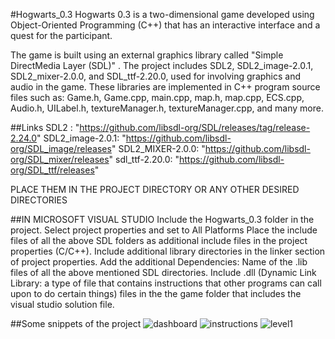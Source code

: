 #Hogwarts_0.3
Hogwarts 0.3 is a two-dimensional game developed using Object-Oriented Programming (C++) that has an interactive interface and a quest for the participant.

The game is built using an external graphics library called "Simple DirectMedia Layer (SDL)" .
The project includes SDL2, SDL2_image-2.0.1, SDL2_mixer-2.0.0, and SDL_ttf-2.20.0, used for involving graphics and audio in the game. 
These libraries are implemented in C++ program source files such as: 
Game.h, Game.cpp, main.cpp, map.h, map.cpp, ECS.cpp, Audio.h, UILabel.h, textureManager.h, textureManager.cpp, and many more.

##Links
SDL2 : "https://github.com/libsdl-org/SDL/releases/tag/release-2.24.0"
SDL2_image-2.0.1: "https://github.com/libsdl-org/SDL_image/releases"
SDL2_MIXER-2.0.0: "https://github.com/libsdl-org/SDL_mixer/releases"
sdl_ttf-2.20.0: "https://github.com/libsdl-org/SDL_ttf/releases"

PLACE THEM IN THE PROJECT DIRECTORY OR ANY OTHER DESIRED DIRECTORIES

##IN MICROSOFT VISUAL STUDIO
Include the Hogwarts_0.3 folder in the project.
Select project properties and set to All Platforms
Place the include files of all the above SDL folders as additional include files in the project properties (C/C++).
Include additional library directories in the linker section of project properties.
Add the additional Dependencies: Name of the .lib files of all the above mentioned SDL directories.
Include .dll (Dynamic Link Library: a type of file that contains instructions that other programs can call upon to do certain things)
files in the the game folder that includes the visual studio solution file.

##Some snippets of the project
![dashboard](https://user-images.githubusercontent.com/83694747/226179358-216b4e1a-f080-438d-a55f-0868d692115f.png)
![instructions](https://user-images.githubusercontent.com/83694747/226179360-0806f06b-7645-4197-90ae-64043e42f830.png)
![level1](https://user-images.githubusercontent.com/83694747/226179361-92683606-ee61-4edb-99eb-363a44a781f7.png)
